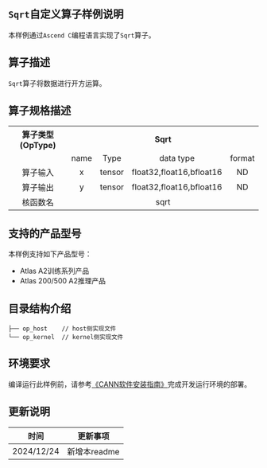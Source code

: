 ## `Sqrt`自定义算子样例说明 
本样例通过`Ascend C`编程语言实现了`Sqrt`算子。

## 算子描述
`Sqrt`算子将数据进行开方运算。

## 算子规格描述

<table>
<tr><th align="center">算子类型(OpType)</th><th colspan="4" align="center">Sqrt</th></tr> 
<tr><td align="center"> </td><td align="center">name</td><td align="center">Type</td><td align="center">data type</td><td align="center">format</td></tr>  
<tr><td rowspan="2" align="center">算子输入</td>
 
<tr><td align="center">x</td><td align="center">tensor</td><td align="center">float32,float16,bfloat16</td><td align="center">ND</td></tr>  

<tr><td rowspan="1" align="center">算子输出</td>
<td align="center">y</td><td align="center">tensor</td><td align="center">float32,float16,bfloat16</td><td align="center">ND</td></tr>  
<tr><td rowspan="1" align="center">核函数名</td><td colspan="4" align="center">sqrt</td></tr>  
</table>

## 支持的产品型号
本样例支持如下产品型号：
- Atlas A2训练系列产品
- Atlas 200/500 A2推理产品

## 目录结构介绍
```
├── op_host    // host侧实现文件
└── op_kernel  // kernel侧实现文件
```

## 环境要求
编译运行此样例前，请参考[《CANN软件安装指南》](https://hiascend.com/document/redirect/CannCommunityInstSoftware)完成开发运行环境的部署。

## 更新说明
| 时间 | 更新事项 |
|----|------|
| 2024/12/24 | 新增本readme |